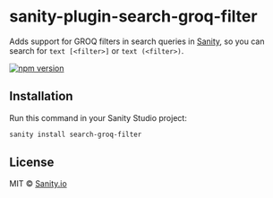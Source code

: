 # sanity-plugin-search-groq-filter

Adds support for GROQ filters in search queries in [Sanity](https://github.com/sanity-io/sanity), so you can search for `text [<filter>]` or `text (<filter>)`.

[![npm version](https://img.shields.io/npm/v/sanity-plugin-search-groq-filter.svg?style=flat-square)](http://browsenpm.org/package/sanity-plugin-search-groq-filter)

## Installation

Run this command in your Sanity Studio project:

```sh
sanity install search-groq-filter
```

## License

MIT © [Sanity.io](https://www.sanity.io/)
